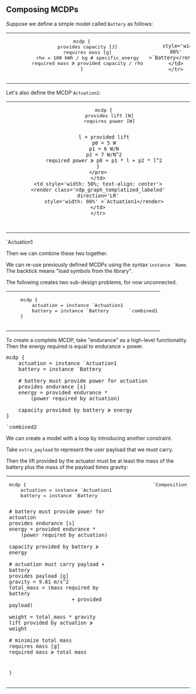 
## Composing MCDPs

Suppose we define a simple model called ``Battery`` as follows:

<table style=' width: 100%'>
    <tr><td style='width: 50%; text-align: center'>
    <pre class="mcdp" id='Battery' label='Battery.mcdp'>
    mcdp {
        provides capacity [J]
        requires mass [g]
        rho = 100 kWh / kg # specific_energy
        required mass ≽ provided capacity / rho
    }
    </pre>
    </td>
    <td style='width: 50%; text-align: center'>
    <render class='ndp_graph_templatized_labeled' direction='LR'

        style='width: 80%'
    >`Battery</render>
    </td>
    </tr>
</table>

Let's also define the MCDP ``Actuation1``:

<table style='width: 100%;'>
    <tr><td style='width: 50%; text-align: center'>
    <pre class="mcdp" id='Actuation1' label='Actuation1.mcdp'>
    mcdp {
        provides lift [N]
        requires power [W]

        l = provided lift
        p0 = 5 W
        p1 = 6 W/N
        p2 = 7 W/N^2
        required power ≽ p0 + p1 * l + p2 * l^2
    }
    </pre>
    </td>
    <td style='width: 50%; text-align: center'>
    <render class='ndp_graph_templatized_labeled' direction='LR'
        style='width: 80%' >`Actuation1</render>
    </td>
    </tr>
</table>

<render class='ndp_graph_enclosed' direction='LR'>`Actuation1</render>


Then we can combine these two together.

We can re-use previously defined MCDPs using the
syntax ``instance `Name``. The backtick means "load symbols from the library".

The following creates two sub-design problems, for now unconnected.

<table>
    <tr>
    <td>
    <pre class="mcdp" id='combined1'>
    mcdp {
        actuation = instance `Actuation1
        battery = instance `Battery
    }
    </pre>
    </td>
    <td>
    <pre class='ndp_graph_enclosed' direction='LR'>`combined1</pre>
    </td>
    </tr>
</table>

To create a complete MCDP, take "endurance" as a high-level
functionality. Then the energy required is equal to
endurance &times; power.

<pre class="mcdp" id='combined2'>
mcdp {
    actuation = instance `Actuation1
    battery = instance `Battery

    # battery must provide power for actuation
    provides endurance [s]
    energy = provided endurance *
        (power required by actuation)

    capacity provided by battery ≽ energy
}
</pre>

<pre class='ndp_graph_enclosed' direction='LR' >`combined2</pre>

We can create a model with a loop by introducing another constraint.

Take ``extra_payload`` to represent the user payload that we must carry.

Then the lift provided by the actuator must be at least the mass
of the battery plus the mass of the payload times gravity:

<table id='mine'>
<tr>
<td>
<pre class="mcdp" id='composition' label='Composition.mcdp'>
mcdp {
    actuation = instance `Actuation1
    battery = instance `Battery

    # battery must provide power for actuation
    provides endurance [s]
    energy = provided endurance *
        (power required by actuation)

    capacity provided by battery ≽ energy

    # actuation must carry payload + battery
    provides payload [g]
    gravity = 9.81 m/s^2
    total_mass = (mass required by battery
                         + provided payload)

    weight = total_mass * gravity
    lift provided by actuation ≽ weight

    # minimize total mass
    requires mass [g]
    required mass ≽ total_mass
}
</pre>
</td>
    <td style='vertical-align: top'>
        <pre class='ndp_graph_enclosed' style='max-height: 90ch' direction='TB'>
            `Composition
        </pre>
    </td>
</tr>
</table>



<style type='text/css'>
    #mine td {
        vertical-align: top;
    }
    #mine td:first-child {
        /*border: solid 1px red; */
        /*width: 25em; */
    }
</style>
